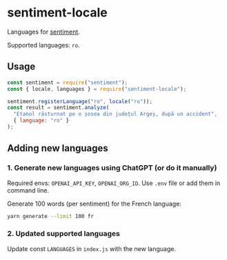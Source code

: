 # sentiment-locale

Languages for [sentiment](https://www.npmjs.com/package/sentiment).

Supported languages: `ro`.

## Usage

```js
const sentiment = require("sentiment");
const { locale, languages } = require("sentiment-locale");

sentiment.registerLanguage("ro", locale("ro"));
const result = sentiment.analyze(
  "Etanol răsturnat pe o șosea din județul Argeș, după un accident",
  { language: "ro" }
);
```

## Adding new languages

### 1. Generate new languages using ChatGPT (or do it manually)

Required envs: `OPENAI_API_KEY`, `OPENAI_ORG_ID`. Use `.env` file or add them in command line.

Generate 100 words (per sentiment) for the French language:

```sh
yarn generate --limit 100 fr
```

### 2. Updated supported languages

Update const `LANGUAGES` in `index.js` with the new language.
